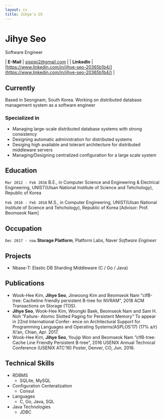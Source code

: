 ```yaml
---
layout: cv
title: Jihye's CV
---
```

# Jihye Seo
Software Engineer

| __E-Mail__ | [sispipi2@gmail.com](sispipi2@gmail.com) |
| __LinkedIn__ | [https://www.linkedin.com/in/jihye-seo-20365b1b4/](https://www.linkedin.com/in/jihye-seo-20365b1b4/) |

## Currently

Based in Seongnam, South Korea. Working on distributed database management system as a software engineer

### Specialized in

- Managing large-scale distributed database systems with strong consistency
- Designing automatic administration for distributed systems
- Desiging high available and tolerant architecture for distributed middleware servers
- Managing/Designing centralized configuration for a large scale system


## Education

`Mar 2012 - Feb 2016`
B.E., in Computer Science and Engineering & Electrical Engineering, UNIST(Ulsan National Institute of Science and Tehchology), Republic of Korea

`Feb 2016 - Feb 2018`
M.S., in Computer Engineering, UNIST(Ulsan National Institute of Science and Tehchology), Republic of Korea [Advisor: Prof. Beomseok Nam]


## Occupation

`Dec 2017 - now`
__Storage Platform__, Platform Labs, Naver
_Software Engineer_


## Projects

- Nbase-T: Elastic DB Sharding Middleware (C / Go / Java)


## Publications

- Wook-Hee Kim, **Jihye Seo**, Jinwoong Kim and Beomseok Nam "clfB-tree: Cacheline friendly persistent B-tree for NVRAM", 2018 ACM Transactions on Storage (TOS).
- **Jihye Seo**, Wook-Hee Kim, Woongki Baek, Beomseok Nam and Sam H. Noh ”Failure-
Atomic Slotted Paging for Persistent Memory” To appear in 22nd International Confer-
ence on Architectural Support for Programming Languages and Operating Systems(ASPLOS’17) (17% a/r) Xi’an, Chian, Apr. 2017.
- Wook-Hee Kim, **Jihye Seo**, Youjip Won and Beomseok Nam ”clfB-tree: Cache Line
Friendly Persistent B-tree”, 2016 USENIX Annual Technical Conference (USENIX ATC’16) Poster, Denver, CO, Jun. 2016.


## Technical Skills

- RDBMS
  - SQLite, MySQL
- Configuration Centeralization
  - Consul
- Languages
  - C, Go, Java, SQL
- Java Technologies
  - JDBC 


<!-- ### Footer

Last updated: May 2013 -->


